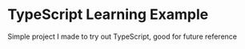 # TypeScript Learning Example

Simple project I made to try out TypeScript, good for future reference